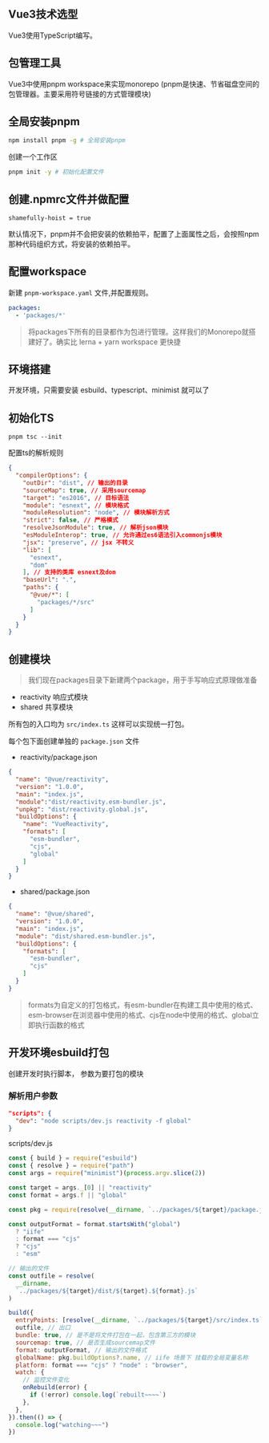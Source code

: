 ## Vue3技术选型
Vue3使用TypeScript编写。

## 包管理工具
Vue3中使用pnpm workspace来实现monorepo (pnpm是快速、节省磁盘空间的包管理器。主要采用符号链接的方式管理模块)

## 全局安装pnpm

```bash
npm install pnpm -g # 全局安装pnpm
```

创建一个工作区

```bash
pnpm init -y # 初始化配置文件
```

## 创建.npmrc文件并做配置

```
shamefully-hoist = true
```
默认情况下，pnpm并不会把安装的依赖拍平，配置了上面属性之后，会按照npm那种代码组织方式，将安装的依赖拍平。

## 配置workspace
新建 `pnpm-workspace.yaml` 文件,并配置规则。

```yml
packages:
  - 'packages/*'
```

>将packages下所有的目录都作为包进行管理。这样我们的Monorepo就搭建好了。确实比 lerna + yarn workspace 更快捷

## 环境搭建
开发环境，只需要安装 esbuild、typescript、minimist 就可以了

## 初始化TS
```
pnpm tsc --init
```

配置ts的解析规则
```json
{
  "compilerOptions": {
    "outDir": "dist", // 输出的目录
    "sourceMap": true, // 采用sourcemap
    "target": "es2016", // 目标语法
    "module": "esnext", // 模块格式
    "moduleResolution": "node", // 模块解析方式
    "strict": false, // 严格模式
    "resolveJsonModule": true, // 解析json模块
    "esModuleInterop": true, // 允许通过es6语法引入commonjs模块
    "jsx": "preserve", // jsx 不转义
    "lib": [
      "esnext",
      "dom"
    ], // 支持的类库 esnext及dom
    "baseUrl": ".",
    "paths": {
      "@vue/*": [
        "packages/*/src"
      ]
    }
  }
}
```

## 创建模块
>我们现在packages目录下新建两个package，用于手写响应式原理做准备
- reactivity 响应式模块
- shared 共享模块

所有包的入口均为 `src/index.ts` 这样可以实现统一打包。

每个包下面创建单独的 `package.json` 文件

- reactivity/package.json
```json
{
  "name": "@vue/reactivity",
  "version": "1.0.0",
  "main": "index.js",
  "module":"dist/reactivity.esm-bundler.js",
  "unpkg": "dist/reactivity.global.js",
  "buildOptions": {
    "name": "VueReactivity",
    "formats": [
      "esm-bundler",
      "cjs",
      "global"
    ]
  }
}
```
- shared/package.json
```json
{
  "name": "@vue/shared",
  "version": "1.0.0",
  "main": "index.js",
  "module": "dist/shared.esm-bundler.js",
  "buildOptions": {
    "formats": [
      "esm-bundler",
      "cjs"
    ]
  }
}
```
> formats为自定义的打包格式，有esm-bundler在构建工具中使用的格式、esm-browser在浏览器中使用的格式、cjs在node中使用的格式、global立即执行函数的格式

## 开发环境esbuild打包
创建开发时执行脚本， 参数为要打包的模块

### 解析用户参数

```json
"scripts": {
  "dev": "node scripts/dev.js reactivity -f global"
}
```

scripts/dev.js 

```js
const { build } = require("esbuild")
const { resolve } = require("path")
const args = require("minimist")(process.argv.slice(2))

const target = args._[0] || "reactivity"
const format = args.f || "global"

const pkg = require(resolve(__dirname, `../packages/${target}/package.json`))

const outputFormat = format.startsWith("global")
  ? "iife"
  : format === "cjs"
  ? "cjs"
  : "esm"

// 输出的文件
const outfile = resolve(
  __dirname,
  `../packages/${target}/dist/${target}.${format}.js`
)

build({
  entryPoints: [resolve(__dirname, `../packages/${target}/src/index.ts`)], // 入口
  outfile, // 出口
  bundle: true, // 是不是将文件打包在一起，包含第三方的模块
  sourcemap: true, // 是否生成sourcemap文件
  format: outputFormat, // 输出的文件格式
  globalName: pkg.buildOptions?.name, // iife 场景下 挂载的全局变量名称
  platform: format === "cjs" ? "node" : "browser",
  watch: {
    // 监控文件变化
    onRebuild(error) {
      if (!error) console.log(`rebuilt~~~~`)
    },
  },
}).then(() => {
  console.log("watching~~~")
})
```

